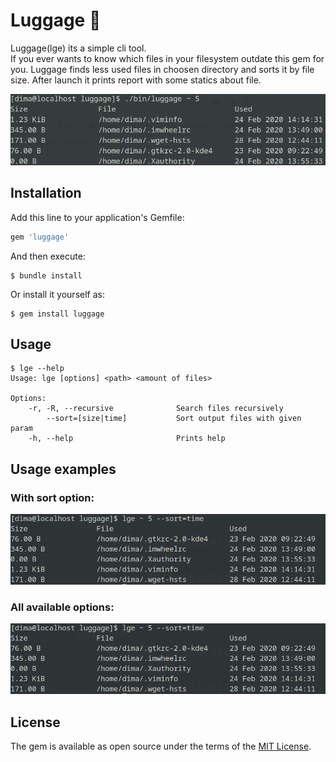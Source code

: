 # Luggage 👜

Luggage(lge) its a simple cli tool.  
If you ever wants to know which files in your filesystem outdate this gem for you. Luggage finds less used files in choosen directory and sorts it by file size. After launch it prints report with some statics about file.

![Demo](./about/demo_launch.png)

## Installation

Add this line to your application's Gemfile:

```ruby
gem 'luggage'
```

And then execute:

    $ bundle install

Or install it yourself as:

    $ gem install luggage

## Usage

``` shell
$ lge --help
Usage: lge [options] <path> <amount of files>

Options:
    -r, -R, --recursive              Search files recursively
        --sort=[size|time]           Sort output files with given param
    -h, --help                       Prints help
```

## Usage examples

### With sort option:
![Example_1](./about/example_1.png)

### All available options:
![Example_2](./about/example_1.png)

## License

The gem is available as open source under the terms of the [MIT License](https://opensource.org/licenses/MIT).
